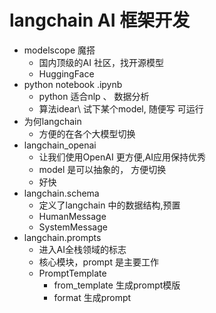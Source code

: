 # langchain AI 框架开发

- modelscope 魔搭
  - 国内顶级的AI 社区，找开源模型
  - HuggingFace
- python notebook .ipynb 
  - python 适合nlp 、 数据分析
  - 算法idear\ 试下某个model,  随便写 可运行 
- 为何langchain 
  - 方便的在各个大模型切换
- langchain_openai 
  - 让我们使用OpenAI 更方便,AI应用保持优秀
  - model 是可以抽象的， 方便切换
  - 好快
- langchain.schema
  - 定义了langchain 中的数据结构,预置
  - HumanMessage
  - SystemMessage
- langchain.prompts
  - 进入AI全栈领域的标志
  - 核心模块，prompt 是主要工作
  - PromptTemplate  
    - from_template 生成prompt模版
    - format 生成prompt